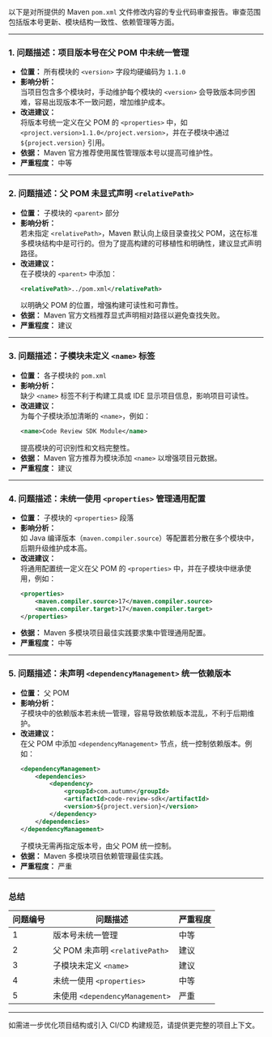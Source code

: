 以下是对所提供的 Maven `pom.xml` 文件修改内容的专业代码审查报告。审查范围包括版本号更新、模块结构一致性、依赖管理等方面。

---

### 1. **问题描述：项目版本号在父 POM 中未统一管理**
- **位置：** 所有模块的 `<version>` 字段均硬编码为 `1.1.0`
- **影响分析：**  
  当项目包含多个模块时，手动维护每个模块的 `<version>` 会导致版本同步困难，容易出现版本不一致问题，增加维护成本。
- **改进建议：**  
  将版本号统一定义在父 POM 的 `<properties>` 中，如 `<project.version>1.1.0</project.version>`，并在子模块中通过 `${project.version}` 引用。
- **依据：** Maven 官方推荐使用属性管理版本号以提高可维护性。
- **严重程度：** 中等

---

### 2. **问题描述：父 POM 未显式声明 `<relativePath>`**
- **位置：** 子模块的 `<parent>` 部分
- **影响分析：**  
  若未指定 `<relativePath>`，Maven 默认向上级目录查找父 POM，这在标准多模块结构中是可行的。但为了提高构建的可移植性和明确性，建议显式声明路径。
- **改进建议：**  
  在子模块的 `<parent>` 中添加：
  ```xml
  <relativePath>../pom.xml</relativePath>
  ```
  以明确父 POM 的位置，增强构建可读性和可靠性。
- **依据：** Maven 官方文档推荐显式声明相对路径以避免查找失败。
- **严重程度：** 建议

---

### 3. **问题描述：子模块未定义 `<name>` 标签**
- **位置：** 各子模块的 `pom.xml`
- **影响分析：**  
  缺少 `<name>` 标签不利于构建工具或 IDE 显示项目信息，影响项目可读性。
- **改进建议：**  
  为每个子模块添加清晰的 `<name>`，例如：
  ```xml
  <name>Code Review SDK Module</name>
  ```
  提高模块的可识别性和文档完整性。
- **依据：** Maven 官方推荐为模块添加 `<name>` 以增强项目元数据。
- **严重程度：** 建议

---

### 4. **问题描述：未统一使用 `<properties>` 管理通用配置**
- **位置：** 子模块的 `<properties>` 段落
- **影响分析：**  
  如 Java 编译版本（`maven.compiler.source`）等配置若分散在多个模块中，后期升级维护成本高。
- **改进建议：**  
  将通用配置统一定义在父 POM 的 `<properties>` 中，并在子模块中继承使用，例如：
  ```xml
  <properties>
      <maven.compiler.source>17</maven.compiler.source>
      <maven.compiler.target>17</maven.compiler.target>
  </properties>
  ```
- **依据：** Maven 多模块项目最佳实践要求集中管理通用配置。
- **严重程度：** 中等

---

### 5. **问题描述：未声明 `<dependencyManagement>` 统一依赖版本**
- **位置：** 父 POM
- **影响分析：**  
  子模块中的依赖版本若未统一管理，容易导致依赖版本混乱，不利于后期维护。
- **改进建议：**  
  在父 POM 中添加 `<dependencyManagement>` 节点，统一控制依赖版本。例如：
  ```xml
  <dependencyManagement>
      <dependencies>
          <dependency>
              <groupId>com.autumn</groupId>
              <artifactId>code-review-sdk</artifactId>
              <version>${project.version}</version>
          </dependency>
      </dependencies>
  </dependencyManagement>
  ```
  子模块无需再指定版本号，由父 POM 统一控制。
- **依据：** Maven 多模块项目依赖管理最佳实践。
- **严重程度：** 严重

---

### 总结

| 问题编号 | 问题描述                         | 严重程度 |
|----------|----------------------------------|----------|
| 1        | 版本号未统一管理                 | 中等     |
| 2        | 父 POM 未声明 `<relativePath>`    | 建议     |
| 3        | 子模块未定义 `<name>`             | 建议     |
| 4        | 未统一使用 `<properties>`         | 中等     |
| 5        | 未使用 `<dependencyManagement>`   | 严重     |

---

如需进一步优化项目结构或引入 CI/CD 构建规范，请提供更完整的项目上下文。